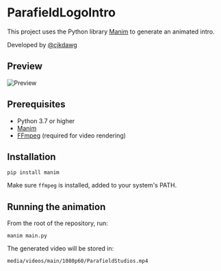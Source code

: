 # ParafieldLogoIntro

This project uses the Python library [Manim](https://docs.manim.community/) to generate an animated intro.

Developed by [@cjkdawg](https://github.com/cjkdawg)

## Preview

![Preview](https://i.imgur.com/Jf7oF2h.gif)

## Prerequisites

- Python 3.7 or higher
- [Manim](https://docs.manim.community/)
- [FFmpeg](https://ffmpeg.org/download.html) (required for video rendering)

## Installation
```
pip install manim
```
Make sure `ffmpeg` is installed, added to your system's PATH.
## Running the animation
From the root of the repository, run:
```
manim main.py
```
The generated video will be stored in:
```
media/videos/main/1080p60/ParafieldStudios.mp4
```
